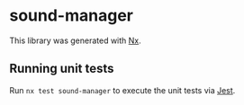 # sound-manager

This library was generated with [Nx](https://nx.dev).

## Running unit tests

Run `nx test sound-manager` to execute the unit tests via [Jest](https://jestjs.io).
